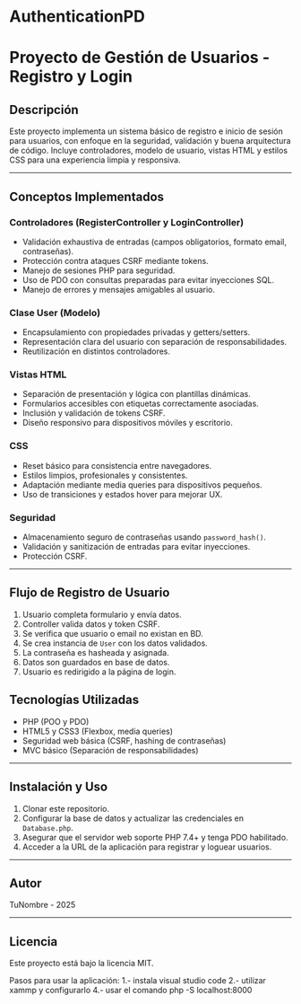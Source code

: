 # AuthenticationPD

# Proyecto de Gestión de Usuarios - Registro y Login

## Descripción

Este proyecto implementa un sistema básico de registro e inicio de sesión para usuarios, con enfoque en la seguridad, validación y buena arquitectura de código. Incluye controladores, modelo de usuario, vistas HTML y estilos CSS para una experiencia limpia y responsiva.

---

## Conceptos Implementados

### Controladores (RegisterController y LoginController)

- Validación exhaustiva de entradas (campos obligatorios, formato email, contraseñas).
- Protección contra ataques CSRF mediante tokens.
- Manejo de sesiones PHP para seguridad.
- Uso de PDO con consultas preparadas para evitar inyecciones SQL.
- Manejo de errores y mensajes amigables al usuario.

### Clase User (Modelo)

- Encapsulamiento con propiedades privadas y getters/setters.
- Representación clara del usuario con separación de responsabilidades.
- Reutilización en distintos controladores.

### Vistas HTML

- Separación de presentación y lógica con plantillas dinámicas.
- Formularios accesibles con etiquetas correctamente asociadas.
- Inclusión y validación de tokens CSRF.
- Diseño responsivo para dispositivos móviles y escritorio.

### CSS

- Reset básico para consistencia entre navegadores.
- Estilos limpios, profesionales y consistentes.
- Adaptación mediante media queries para dispositivos pequeños.
- Uso de transiciones y estados hover para mejorar UX.

### Seguridad

- Almacenamiento seguro de contraseñas usando `password_hash()`.
- Validación y sanitización de entradas para evitar inyecciones.
- Protección CSRF.

---

## Flujo de Registro de Usuario

1. Usuario completa formulario y envía datos.
2. Controller valida datos y token CSRF.
3. Se verifica que usuario o email no existan en BD.
4. Se crea instancia de `User` con los datos validados.
5. La contraseña es hasheada y asignada.
6. Datos son guardados en base de datos.
7. Usuario es redirigido a la página de login.

## Tecnologías Utilizadas

- PHP (POO y PDO)
- HTML5 y CSS3 (Flexbox, media queries)
- Seguridad web básica (CSRF, hashing de contraseñas)
- MVC básico (Separación de responsabilidades)

---

## Instalación y Uso

1. Clonar este repositorio.
2. Configurar la base de datos y actualizar las credenciales en `Database.php`.
3. Asegurar que el servidor web soporte PHP 7.4+ y tenga PDO habilitado.
4. Acceder a la URL de la aplicación para registrar y loguear usuarios.

---

## Autor

TuNombre - 2025

---

## Licencia

Este proyecto está bajo la licencia MIT.

Pasos para usar la aplicación:
1.- instala visual studio code
2.- utilizar xammp y configurarlo
4.- usar el comando php -S localhost:8000
